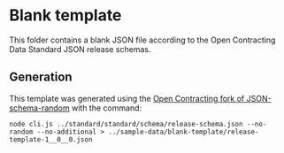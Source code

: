 # Blank template

This folder contains a blank JSON file according to the Open Contracting Data Standard JSON release schemas. 


## Generation

This template was generated using the [Open Contracting fork of JSON-schema-random](https://github.com/open-contracting/json-schema-random) with the command:

```
node cli.js ../standard/standard/schema/release-schema.json --no-random --no-additional > ../sample-data/blank-template/release-template-1__0__0.json
```